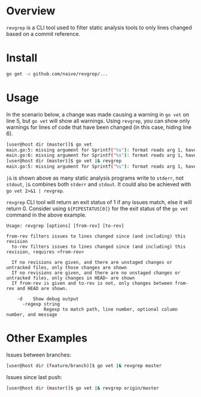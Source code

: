 # Overview

`revgrep` is a CLI tool used to filter static analysis tools to only lines changed based on a commit reference.

# Install

```bash
go get -u github.com/naive/revgrep/...
```

# Usage

In the scenario below, a change was made causing a warning in `go vet` on line 5, but `go vet` will show all warnings.
Using `revgrep`, you can show only warnings for lines of code that have been changed (in this case, hiding line 6).

```bash
[user@host dir (master)]$ go vet
main.go:5: missing argument for Sprintf("%s"): format reads arg 1, have only 0 args
main.go:6: missing argument for Sprintf("%s"): format reads arg 1, have only 0 args
[user@host dir (master)]$ go vet |& revgrep
main.go:5: missing argument for Sprintf("%s"): format reads arg 1, have only 0 args
```

`|&` is shown above as many static analysis programs write to `stderr`, not `stdout`, `|&` combines both `stderr` and
`stdout`. It could also be achieved with `go vet 2>&1 | revgrep`.

`revgrep` CLI tool will return an exit status of 1 if any issues match, else it will return 0. Consider using
`${PIPESTATUS[0]}` for the exit status of the `go vet` command in the above example.

```
Usage: revgrep [options] [from-rev] [to-rev]

from-rev filters issues to lines changed since (and including) this revision
  to-rev filters issues to lines changed since (and including) this revision, requires <from-rev>

  If no revisions are given, and there are unstaged changes or untracked files, only those changes are shown
  If no revisions are given, and there are no unstaged changes or untracked files, only changes in HEAD~ are shown
  If from-rev is given and to-rev is not, only changes between from-rev and HEAD are shown.

    -d    Show debug output
      -regexp string
              Regexp to match path, line number, optional column number, and message
```

# Other Examples

Issues between branches:
```bash
[user@host dir (feature/branch)]$ go vet |& revgrep master
```

Issues since last push:
```bash
[user@host dir (master)]$ go vet |& revgrep origin/master
```
